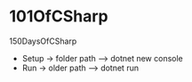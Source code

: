 # 101OfCSharp

150DaysOfCSharp

* Setup 	-> folder path 	--> dotnet new console
* Run 		-> older path 		--> dotnet run
